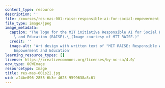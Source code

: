 ```yaml
---
content_type: resource
description: ''
file: /courses/res-mas-001-raise-responsible-ai-for-social-empowerment-and-education-spring-2022/a24be09628556b3e46239599638a3c61_res-mas-001s22.jpg
file_type: image/jpeg
image_metadata:
  caption: "The logo for the MIT initiative Responsible AI for Social Empowerment\
    \ and Education (RAISE).\_(Image courtesy of MIT RAISE.)"
  credit: ''
  image-alt: 'Art design with written text of "MIT RAISE: Responsible AI for Social
    Empowerment and Education'
learning_resource_types: []
license: https://creativecommons.org/licenses/by-nc-sa/4.0/
ocw_type: OCWImage
resourcetype: Image
title: res-mas-001s22.jpg
uid: a24be096-2855-6b3e-4623-9599638a3c61
---
```

